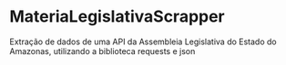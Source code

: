 # MateriaLegislativaScrapper

Extração de dados de uma API da Assembleia Legislativa do Estado do Amazonas, utilizando a biblioteca requests e json 
